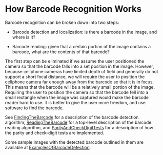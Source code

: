 # How Barcode Recognition Works #

Barcode recognition can be broken down into two steps:
  * Barcode detection and localization: is there a barcode in the image, and where is it?

  * Barcode reading: given that a certain portion of the image contains a barcode, what are the contents of that barcode?

The first step can be eliminated if we assume the user positioned the camera so that the barcode falls into a set position in the image. However, because cellphone cameras have limited depth of field and generally do not support a short focal distance, we will require the user to position the cellphone camera far enough away from the barcode so that it is in focus. This means that the barcode will be a relatively small portion of the image. Requiring the user to position the camera so that the barcode fell into a small rectangle when the image was captured would make the barcode reader hard to use. It is better to give the user more freedom, and use software to find the barcode.

See [FindingTheBarcode](FindingTheBarcode.md) for a description of the barcode detection algorithm, [ReadingTheBarcode](ReadingTheBarcode.md) for a top-level description of the barcode reading algorithm, and [ParityAndCheckDigitTests](ParityAndCheckDigitTests.md) for a description of how the parity and check-digit tests are implemented.

Some sample images with the detected barcode outlined in them are available at [ExamplesOfBarcodeDetection](ExamplesOfBarcodeDetection.md).